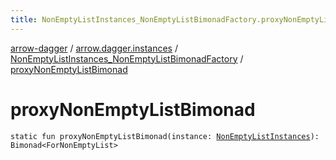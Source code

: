 ```yaml
---
title: NonEmptyListInstances_NonEmptyListBimonadFactory.proxyNonEmptyListBimonad - arrow-dagger
---
```


[arrow-dagger](../../index.html) / [arrow.dagger.instances](../index.html) / [NonEmptyListInstances_NonEmptyListBimonadFactory](index.html) / [proxyNonEmptyListBimonad](./proxy-non-empty-list-bimonad.html)

# proxyNonEmptyListBimonad

`static fun proxyNonEmptyListBimonad(instance: `[`NonEmptyListInstances`](../-non-empty-list-instances/index.html)`): Bimonad<ForNonEmptyList>`